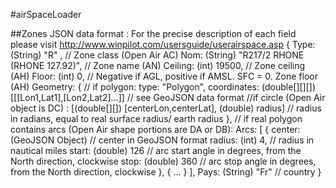 #airSpaceLoader

##Zones JSON data format :
For the precise description of each field please visit http://www.winpilot.com/usersguide/userairspace.asp
	{
		Type: (String) "R" , // Zone class (Open Air AC)
		Nom: (String) "R217/2 RHONE (RHONE 127.92)", // Zone name (AN)
		Ceiling: (int) 19500, // Zone ceiling (AH)
		Floor: (int) 0, // Negative if AGL, positive if AMSL. SFC = 0. Zone floor (AH)
		Geometry: {
		// if polygon:
			type: "Polygon",
			coordinates: (double[][][]) [[[Lon1,Lat1],[Lon2,Lat2]...]] // see GeoJSON data format
		//if circle (Open Air object is DC) :
			[(double[][]) [centerLon,centerLat], (double) radius] // radius in radians, equal to real surface radius/ earth radius
		},
		// if real polygon contains arcs (Open Air shape portions are DA or DB):
		Arcs:
			[
				{
					center: (GeoJSON Object) // center in GeoJSON format
					radius: (int) 4, // radius in nautical miles
					start: (double) 126 // arc start angle in degrees, from the North direction, clockwise
					stop: (double) 360 // arc stop angle in degrees, from the North direction, clockwise
				},
				{
					...
				}
			],
		Pays: (String) "Fr" // country
	}
